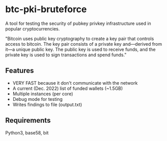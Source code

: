 # btc-pki-bruteforce

A tool for testing the security of pubkey privkey infrastructure used in popular cryptocurrencies.

"Bitcoin uses public key cryptography to create a key pair that controls access to bitcoin. The key pair consists of a private key and—derived from it—a unique public key. The public key is used to receive funds, and the private key is used to sign transactions and spend funds."

## Features
 - VERY FAST because it don't communicate with the network
 - A current (Dec. 2022) list of funded wallets (~1.5GB)
 - Multiple instances (per core)
 - Debug mode for testing
 - Writes findings to file (output.txt)

## Requirements
Python3, base58, bit
